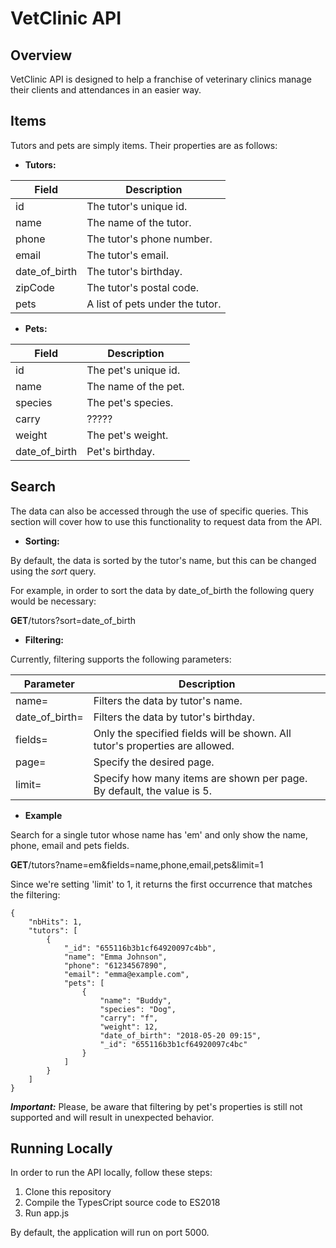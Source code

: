 # VetClinic API

## Overview 

VetClinic API is designed to help a franchise of veterinary clinics manage their clients and attendances in an easier way.

## Items

Tutors and pets are simply items. Their properties are as follows:

- **Tutors:**

|Field|Description|
|-----|-----------|
|id|The tutor's unique id.|
|name|The name of the tutor.|
|phone|The tutor's phone number.|
|email|The tutor's email.|
|date_of_birth|The tutor's birthday.|
|zipCode|The tutor's postal code.|
|pets|A list of pets under the tutor.|

- **Pets:**

|Field|Description|
|-----|-----------|
|id|The pet's unique id.|
|name|The name of the pet.|
|species|The pet's species.|
|carry|?????|
|weight|The pet's weight.|
|date_of_birth|Pet's birthday.|

## Search

The data can also be accessed through the use of specific queries. This section will cover how to use this functionality to request data from the API.

- **Sorting:**

By default, the data is sorted by the tutor's name, but this can be changed using the _sort_ query.

For example, in order to sort the data by date_of_birth the following query would be necessary: 

**GET**/tutors?sort=date_of_birth

- **Filtering:**

Currently, filtering supports the following parameters: 

|Parameter|Description|
|-----|-----------|
|name=|Filters the data by tutor's name.|
|date_of_birth=|Filters the data by tutor's birthday.|
|fields=|Only the specified fields will be shown. All tutor's properties are allowed.|
|page=|Specify the desired page.|
|limit=|Specify how many items are shown per page. By default, the value is 5.|

- **Example**

Search for a single tutor whose name has 'em' and only show the name, phone, email and pets fields.

**GET**/tutors?name=em&fields=name,phone,email,pets&limit=1

Since we're setting 'limit' to 1, it returns the first occurrence that matches the filtering:

```
{
    "nbHits": 1,
    "tutors": [
        {
            "_id": "655116b3b1cf64920097c4bb",
            "name": "Emma Johnson",
            "phone": "61234567890",
            "email": "emma@example.com",
            "pets": [
                {
                    "name": "Buddy",
                    "species": "Dog",
                    "carry": "f",
                    "weight": 12,
                    "date_of_birth": "2018-05-20 09:15",
                    "_id": "655116b3b1cf64920097c4bc"
                }
            ]
        }
    ]
}
```

**_Important:_** Please, be aware that filtering by pet's properties is still not supported and will result in unexpected behavior.

## Running Locally

In order to run the API locally, follow these steps:

1) Clone this repository
2) Compile the TypesCript source code to ES2018
3) Run app.js

By default, the application will run on port 5000.
